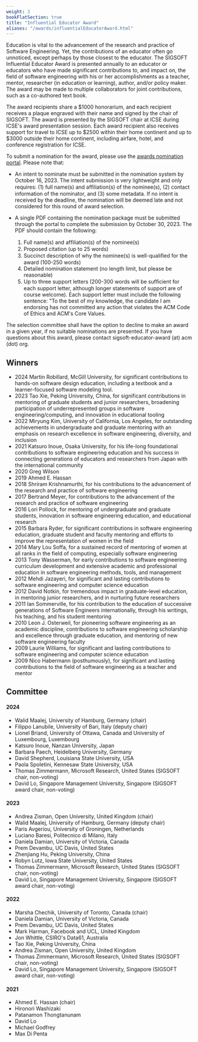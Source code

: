 ```yaml
---
weight: 3
bookFlatSection: true
title: "Influential Educator Award"
aliases: "/awards/influentialEducatorAward.html"
---
```


Education is vital to the advancement of the research and practice of Software Engineering. Yet, the contributions of an educator often go unnoticed, except perhaps by those closest to the educator. The SIGSOFT Influential Educator Award is presented annually to an educator or educators who have made significant contributions to, and impact on, the field of software engineering with his or her accomplishments as a teacher, mentor, researcher (in education or learning), author, and/or policy maker. The award may be made to multiple collaborators for joint contributions, such as a co-authored text book.

The award recipients share a $1000 honorarium, and each recipient receives a plaque engraved with their name and signed by the chair of SIGSOFT. The award is presented by the SIGSOFT chair at ICSE during ICSE's award presentation session. Each award recipient also receives support for travel to ICSE up to $2500 within their home continent and up to $3000 outside their home continent, including airfare, hotel, and conference registration for ICSE.

To submit a nomination for the award, please use the [awards nomination portal](https://sigsoft-awards.hotcrp.com/). Please note that:
* An intent to nominate must be submitted in the nomination system by October 16, 2023. The intent submission is very lightweight and only requires: (1) full name(s) and afﬁliation(s) of the nominee(s), (2) contact information of the nominator, and (3) some metadata. If no intent is received by the deadline, the nomination will be deemed late and not considered for this round of award selection.

* A single PDF containing the nomination package must be submitted through the portal to complete the submission by October 30, 2023. The PDF should contain the following:

    1. Full name(s) and afﬁliation(s) of the nominee(s)
    2. Proposed citation (up to 25 words)
    3. Succinct description of why the nominee(s) is well-qualiﬁed for the award (100-250 words)
    4. Detailed nomination statement (no length limit, but please be reasonable)
    5. Up to three support letters (200-300 words will be sufﬁcient for each support letter, although longer statements of support are of course welcome). Each support letter must include the following sentence: "To the best of my knowledge, the candidate I am endorsing has not committed any action that violates the ACM Code of Ethics and ACM's Core Values.


The selection committee shall have the option to decline to make an award in a given year, if no suitable nominations are presented. If you have questions about this award, please contact sigsoft-educator-award (at) acm (dot) org.

## Winners
- 2024  Martin Robillard, McGill University, for significant contributions to hands-on software design education, including a textbook and a learner-focused software modeling tool.
- 2023  Tao Xie, Peking University, China, for significant contributions in mentoring of graduate students and junior researchers, broadening participation of underrepresented groups in software engineering/computing, and innovation in educational tooling
- 2022	Miryung Kim, University of California, Los Angeles, for outstanding achievements in undergraduate and graduate mentoring with an emphasis on research excellence in software engineering, diversity, and inclusion
- 2021	Katsuro Inoue, Osaka University, for his life-long foundational contributions to software engineering education and his success in connecting generations of educators and researchers from Japan with the international community
- 2020	Greg Wilson
- 2019	Ahmed E. Hassan
- 2018	Shriram Krishnamurthi, for his contributions to the advancement of the research and practice of software engineering
- 2017	Bertrand Meyer, for contributions to the advancement of the research and practice of software engineering
- 2016	Lori Pollock, for mentoring of undergraduate and graduate students, innovation in software engineering education, and educational research
- 2015	Barbara Ryder, for significant contributions in software engineering education, graduate student and faculty mentoring and efforts to improve the representation of women in the field
- 2014	Mary Lou Soffa, for a sustained record of mentoring of women at all ranks in the field of computing, especially software engineering
- 2013	Tony Wasserman, for early contributions to software engineering curriculum development and extensive academic and professional education in software engineering methods, tools, and management
- 2012	Mehdi Jazayeri, for significant and lasting contributions to software engineering and computer science education
- 2012 David Notkin, for tremendous impact in graduate-level education, in mentoring junior researchers, and in nurturing future researchers
- 2011	Ian Sommerville, for his contribution to the education of successive generations of Software Engineers internationally, through his writings, his teaching, and his student mentoring
- 2010	Leon J. Osterweil, for pioneering software engineering as an academic discipline, contributions to software engineering scholarship and excellence through graduate education, and mentoring of new software engineering faculty
- 2009	Laurie Williams, for significant and lasting contributions to software engineering and computer science education
- 2009 Nico Habermann (posthumously), for significant and lasting contributions to the field of software engineering as a teacher and mentor

## Committee
#### 2024
- Walid Maalej, University of Hamburg, Germany (chair)
- Filippo Lanubile, University of Bari, Italy (deputy chair)
- Lionel Briand, University of Ottawa, Canada and University of Luxembourg, Luxembourg
- Katsuro Inoue, Nanzan University, Japan
- Barbara Paech, Heidelberg University, Germany
- David Shepherd, Louisiana State University, USA 
- Paola Spoletini, Kennesaw State University, USA
- Thomas Zimmermann, Microsoft Research, United States (SIGSOFT chair, non-voting)
- David Lo, Singapore Management University, Singapore (SIGSOFT award chair, non-voting)
#### 2023
- Andrea Zisman, Open University, United Kingdom (chair)
- Walid Maalej, University of Hamburg, Germany (deputy chair)
- Paris Avgeriou, University of Groningen, Netherlands
- Luciano Baresi, Politecnico di Milano, Italy
- Daniela Damian, University of Victoria, Canada
- Prem Devambu, UC Davis, United States 
- Zhenjiang Hu, Peking University, China
- Robyn Lutz, Iowa State University, United States
- Thomas Zimmermann, Microsoft Research, United States (SIGSOFT chair, non-voting)
- David Lo, Singapore Management University, Singapore (SIGSOFT award chair, non-voting)
#### 2022

- Marsha Chechik, University of Toronto, Canada (chair)
- Daniela Damian, University of Victoria, Canada
- Prem Devambu, UC Davis, United States
- Mark Harman, Facebook and UCL, United Kingdom
- Jon Whittle, CSIRO's Data61, Australia
- Tao Xie, Peking University, China
- Andrea Zisman, Open University, United Kingdom
- Thomas Zimmermann, Microsoft Research, United States (SIGSOFT chair, non-voting)
- David Lo, Singapore Management University, Singapore (SIGSOFT award chair, non-voting)

#### 2021
- Ahmed E. Hassan (chair)
- Hironori Washizaki
- Patanamon Thongtanunam
- David Lo
- Michael Godfrey
- Max Di Penta
